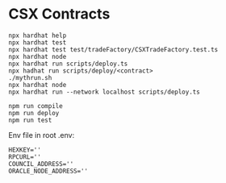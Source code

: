 # CSX Contracts


```shell
npx hardhat help
npx hardhat test
npx hardhat test test/tradeFactory/CSXTradeFactory.test.ts
npx hardhat node
npx hardhat run scripts/deploy.ts
npx hadhat run scripts/deploy/<contract>
./mythrun.sh
npx hardhat node
npx hardhat run --network localhost scripts/deploy.ts
```

```shell
npm run compile
npm run deploy
npm run test
```

Env file in root .env:
```shell
HEXKEY=''
RPCURL=''
COUNCIL_ADDRESS=''
ORACLE_NODE_ADDRESS=''
```